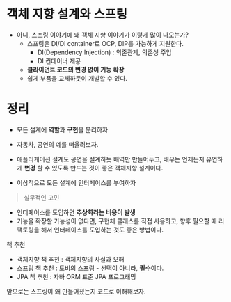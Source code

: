 # 객체 지향 설계와 스프링

- 아니, 스프링 이야기에 왜 객체 지향 이야기가 이렇게 많이 나오는가?
    - 스프링은 DI/DI container로 OCP, DIP를 가능하게 지원한다.
        - DI(Dependency Injection) : 의존관계, 의존성 주입
        - DI 컨테이너 제공
    - **클라이언트 코드의 변경 없이 기능 확장**
    - 쉽게 부품을 교체하듯이 개발할 수 있다.

# 정리

- 모든 설계에 **역할**과 **구현**을 분리하자

- 자동차, 공연의 예를 떠올려보자.
- 애플리케이션 설계도 공연을 설계하듯 배역만 만들어두고, 배우는 언제든지 유연하게 **변경** 할 수 있도록 만드는 것이 좋은 객체지향 설계이다.
- 이상적으로 모든 설계에 인터페이스를 부여하자

> 실무적인 고민

- 인터페이스를 도입하면 **추상화라는 비용이 발생**
- 기능을 확장할 가능성이 없다면, 구현체 클래스를 직접 사용하고, 향후 필요할 때 리팩토링을 해서 인터페이스를 도입하는 것도 좋은 방법이다.

책 추천

- 객체지향 책 추천 : 객체지향의 사실과 오해
- 스프링 책 추천 : 토비의 스프링 - 선택이 아니라, **필수**이다.
- JPA 책 추천 : 자바 ORM 표준 JPA 프로그래밍

앞으로는 스프링이 왜 만들어졌는지 코드로 이해해보자.

